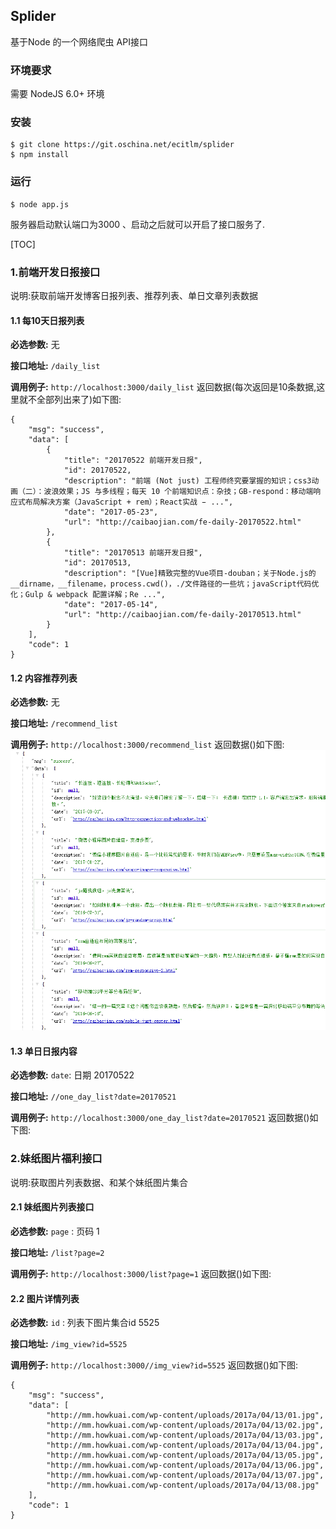 ## Splider
基于Node 的一个网络爬虫 API接口


### 环境要求
需要 NodeJS 6.0+ 环境

### 安装
``` shell
$ git clone https://git.oschina.net/ecitlm/splider
$ npm install
```
### 运行
``` shell
$ node app.js
```
服务器启动默认端口为3000 、启动之后就可以开启了接口服务了.


[TOC]

### 1.前端开发日报接口
说明:获取前端开发博客日报列表、推荐列表、单日文章列表数据

#### 1.1 每10天日报列表
**必选参数:**
无

**接口地址:**
`/daily_list`

**调用例子:**
`http://localhost:3000/daily_list`
返回数据(每次返回是10条数据,这里就不全部列出来了)如下图:
```
{
    "msg": "success",
    "data": [
        {
            "title": "20170522 前端开发日报",
            "id": 20170522,
            "description": "前端 (Not just) 工程师终究要掌握的知识；css3动画（二）：波浪效果；JS 与多线程；每天 10 个前端知识点：杂技；GB-respond：移动端响应式布局解决方案（JavaScript + rem）；React实战 ̵ ...",
            "date": "2017-05-23",
            "url": "http://caibaojian.com/fe-daily-20170522.html"
        },
        {
            "title": "20170513 前端开发日报",
            "id": 20170513,
            "description": "[Vue]精致完整的Vue项目-douban；关于Node.js的__dirname，__filename，process.cwd()，./文件路径的一些坑；javaScript代码优化；Gulp & webpack 配置详解；Re ...",
            "date": "2017-05-14",
            "url": "http://caibaojian.com/fe-daily-20170513.html"
        }
    ],
    "code": 1
}
```

#### 1.2 内容推荐列表
**必选参数:**
无

**接口地址:**
`/recommend_list`

**调用例子:**
`http://localhost:3000/recommend_list`
返回数据()如下图:
![文档](/UI/recomend_list.png)

#### 1.3 单日日报内容
**必选参数:**
`date`: 日期 20170522

**接口地址:**
`//one_day_list?date=20170521`

**调用例子:**
`http://localhost:3000/one_day_list?date=20170521`
返回数据()如下图:


### 2.妹纸图片福利接口
说明:获取图片列表数据、和某个妹纸图片集合

#### 2.1 妹纸图片列表接口
**必选参数:**
`page` : 页码 1

**接口地址:**
`/list?page=2`

**调用例子:**
`http://localhost:3000/list?page=1`
返回数据()如下图:

#### 2.2 图片详情列表
**必选参数:**
`id` :  列表下图片集合id  5525

**接口地址:**
`/img_view?id=5525`

**调用例子:**
`http://localhost:3000//img_view?id=5525`
返回数据()如下图:
```
{
    "msg": "success",
    "data": [
        "http://mm.howkuai.com/wp-content/uploads/2017a/04/13/01.jpg",
        "http://mm.howkuai.com/wp-content/uploads/2017a/04/13/02.jpg",
        "http://mm.howkuai.com/wp-content/uploads/2017a/04/13/03.jpg",
        "http://mm.howkuai.com/wp-content/uploads/2017a/04/13/04.jpg",
        "http://mm.howkuai.com/wp-content/uploads/2017a/04/13/05.jpg",
        "http://mm.howkuai.com/wp-content/uploads/2017a/04/13/06.jpg",
        "http://mm.howkuai.com/wp-content/uploads/2017a/04/13/07.jpg",
        "http://mm.howkuai.com/wp-content/uploads/2017a/04/13/08.jpg"
    ],
    "code": 1
}
```



